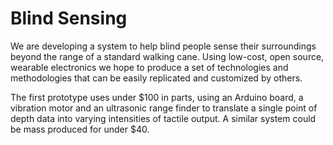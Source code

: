 Blind Sensing
=============

We are developing a system to help blind people sense their surroundings beyond the range of a standard walking cane. Using low-cost, open source, wearable electronics we hope to produce a set of technologies and methodologies that can be easily replicated and customized by others.

The first prototype uses under $100 in parts, using an Arduino board, a vibration motor and an ultrasonic range finder to translate a single point of depth data into varying intensities of tactile output. A similar system could be mass produced for under $40.

